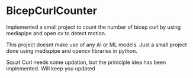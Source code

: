 # BicepCurlCounter
Implemented a small project to count the number of bicep curl by using mediapipe and open cv to detect motion.

This project doesnt make use of any AI or ML models. Just a small project done using mediapipe and opencv libraries in python. 


Squat Curl needs some updation, but the priniciple idea has been implemented. Will keep you updated

